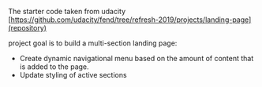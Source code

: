  The starter code taken from udacity [https://github.com/udacity/fend/tree/refresh-2019/projects/landing-page](repository)

project goal is to build a multi-section landing page:
  - Create dynamic navigational menu based on the amount of content that is added to the page.
  - Update styling of active sections

